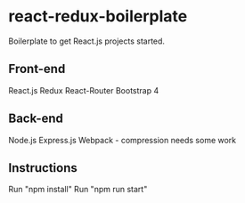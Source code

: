 # react-redux-boilerplate

Boilerplate to get React.js projects started.

## Front-end
React.js
Redux
React-Router
Bootstrap 4

## Back-end
Node.js
Express.js
Webpack - compression needs some work


## Instructions
Run "npm install"
Run "npm run start"
